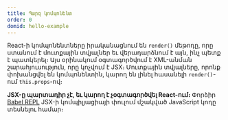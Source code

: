 ```yaml
---
title: Պարզ կոմպոնենտ
order: 0
domid: hello-example
---
```


React-ի կոմպոնենտները իրականացնում են `render()` մեթոդը, որը ստանում է մուտքային տվյալներ եւ վերադարձնում է այն, ինչ պետք է պատկերել։ Այս օրինակում օգտագործվում է XML-անման շարահյուսություն, որը կոչվում է JSX։ Մուտքային տվյալները, որոնք փոխանցվել են կոմպոնենտին, կարող են լինել հասանելի `render()`-ում `this.props`-ով։

**JSX-ը պարտադիր չէ, եւ կարող է չօգտագործվել React-ում։** Փորձիր [Babel REPL](babel://es5-syntax-example) JSX-ի կոմպիլյացիայի փուլում մշակված JavaScript կոդը տեսնելու համար։
